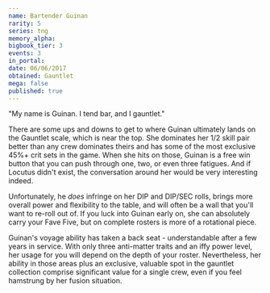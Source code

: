 ```yaml
---
name: Bartender Guinan
rarity: 5
series: tng
memory_alpha:
bigbook_tier: 3
events: 3
in_portal:
date: 06/06/2017
obtained: Gauntlet
mega: false
published: true
---
```


"My name is Guinan. I tend bar, and I gauntlet."

There are some ups and downs to get to where Guinan ultimately lands on the Gauntlet scale, which is near the top. She dominates her 1/2 skill pair better than any crew dominates theirs and has some of the most exclusive 45%+ crit sets in the game. When she hits on those, Guinan is a free win button that you can push through one, two, or even three fatigues. And if Locutus didn't exist, the conversation around her would be very interesting indeed.

Unfortunately, he *does* infringe on her DIP and DIP/SEC rolls, brings more overall power and flexibility to the table, and will often be a wall that you'll want to re-roll out of. If you luck into Guinan early on, she can absolutely carry your Fave Five, but on complete rosters is more of a rotational piece.

Guinan's voyage ability has taken a back seat - understandable after a few years in service. With only three anti-matter traits and an iffy power level, her usage for you will depend on the depth of your roster. Nevertheless, her ability in those areas plus an exclusive, valuable spot in the gauntlet collection comprise significant value for a single crew, even if you feel hamstrung by her fusion situation.
